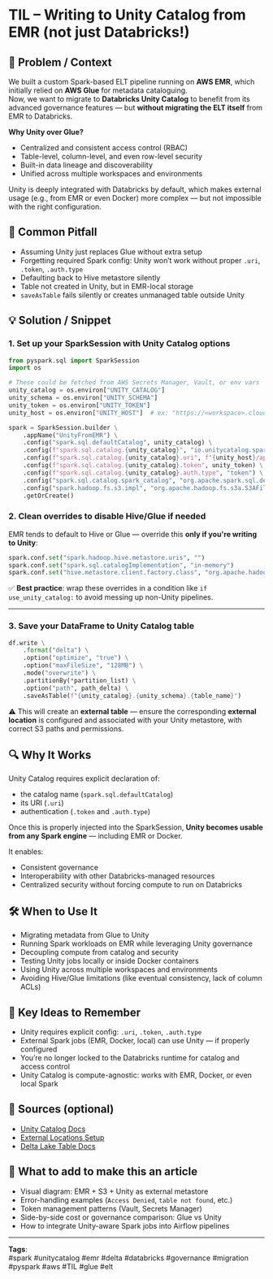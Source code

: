 # TIL – Writing to Unity Catalog from EMR (not just Databricks!)

## 🎯 Problem / Context  
We built a custom Spark-based ELT pipeline running on **AWS EMR**, which initially relied on **AWS Glue** for metadata cataloguing.  
Now, we want to migrate to **Databricks Unity Catalog** to benefit from its advanced governance features — but **without migrating the ELT itself** from EMR to Databricks.

**Why Unity over Glue?**  
- Centralized and consistent access control (RBAC)  
- Table-level, column-level, and even row-level security  
- Built-in data lineage and discoverability  
- Unified across multiple workspaces and environments  

Unity is deeply integrated with Databricks by default, which makes external usage (e.g., from EMR or even Docker) more complex — but not impossible with the right configuration.

## 🐛 Common Pitfall  
- Assuming Unity just replaces Glue without extra setup  
- Forgetting required Spark config: Unity won’t work without proper `.uri`, `.token`, `.auth.type`  
- Defaulting back to Hive metastore silently  
- Table not created in Unity, but in EMR-local storage  
- `saveAsTable` fails silently or creates unmanaged table outside Unity  

## 💡 Solution / Snippet  

### 1. Set up your SparkSession with Unity Catalog options

```python
from pyspark.sql import SparkSession
import os

# These could be fetched from AWS Secrets Manager, Vault, or env vars
unity_catalog = os.environ["UNITY_CATALOG"]
unity_schema = os.environ["UNITY_SCHEMA"]
unity_token = os.environ["UNITY_TOKEN"]
unity_host = os.environ["UNITY_HOST"]  # ex: "https://<workspace>.cloud.databricks.com"

spark = SparkSession.builder \
    .appName("UnityFromEMR") \
    .config("spark.sql.defaultCatalog", unity_catalog) \
    .config(f"spark.sql.catalog.{unity_catalog}", "io.unitycatalog.spark.UCSingleCatalog") \
    .config(f"spark.sql.catalog.{unity_catalog}.uri", f"{unity_host}/api/2.1/unity-catalog") \
    .config(f"spark.sql.catalog.{unity_catalog}.token", unity_token) \
    .config(f"spark.sql.catalog.{unity_catalog}.auth.type", "token") \
    .config("spark.sql.catalog.spark_catalog", "org.apache.spark.sql.delta.catalog.DeltaCatalog") \
    .config("spark.hadoop.fs.s3.impl", "org.apache.hadoop.fs.s3a.S3AFileSystem") \
    .getOrCreate()
```

### 2. Clean overrides to disable Hive/Glue if needed

EMR tends to default to Hive or Glue — override this **only if you're writing to Unity**:

```python
spark.conf.set("spark.hadoop.hive.metastore.uris", "")
spark.conf.set("spark.sql.catalogImplementation", "in-memory")
spark.conf.set("hive.metastore.client.factory.class", "org.apache.hadoop.hive.metastore.HiveMetaStoreClientFactory")
```

✅ **Best practice**: wrap these overrides in a condition like `if use_unity_catalog:` to avoid messing up non-Unity pipelines.

---

### 3. Save your DataFrame to Unity Catalog table

```python
df.write \
    .format("delta") \
    .option("optimize", "true") \
    .option("maxFileSize", "128MB") \
    .mode("overwrite") \
    .partitionBy(*partition_list) \
    .option("path", path_delta) \
    .saveAsTable(f"{unity_catalog}.{unity_schema}.{table_name}")
```

⚠️ This will create an **external table** — ensure the corresponding **external location** is configured and associated with your Unity metastore, with correct S3 paths and permissions.

## 🔍 Why It Works  
Unity Catalog requires explicit declaration of:
- the catalog name (`spark.sql.defaultCatalog`)  
- its URI (`.uri`)  
- authentication (`.token` and `.auth.type`)  

Once this is properly injected into the SparkSession, **Unity becomes usable from any Spark engine** — including EMR or Docker.

It enables:
- Consistent governance  
- Interoperability with other Databricks-managed resources  
- Centralized security without forcing compute to run on Databricks  

## 🛠️ When to Use It  
- Migrating metadata from Glue to Unity  
- Running Spark workloads on EMR while leveraging Unity governance  
- Decoupling compute from catalog and security  
- Testing Unity jobs locally or inside Docker containers  
- Using Unity across multiple workspaces and environments  
- Avoiding Hive/Glue limitations (like eventual consistency, lack of column ACLs)  

## 🧠 Key Ideas to Remember  
- Unity requires explicit config: `.uri`, `.token`, `.auth.type`  
- External Spark jobs (EMR, Docker, local) can use Unity — if properly configured  
- You’re no longer locked to the Databricks runtime for catalog and access control  
- Unity Catalog is compute-agnostic: works with EMR, Docker, or even local Spark  

## 📝 Sources (optional)  
- [Unity Catalog Docs](https://docs.databricks.com/data-governance/unity-catalog/index.html)  
- [External Locations Setup](https://docs.databricks.com/data-governance/unity-catalog/manage-external-locations.html)  
- [Delta Lake Table Docs](https://docs.delta.io/latest/delta-batch.html)  

## 📝 What to add to make this an article  
- Visual diagram: EMR + S3 + Unity as external metastore  
- Error-handling examples (`Access Denied`, `table not found`, etc.)  
- Token management patterns (Vault, Secrets Manager)  
- Side-by-side cost or governance comparison: Glue vs Unity  
- How to integrate Unity-aware Spark jobs into Airflow pipelines  

---

**Tags**:  
#spark #unitycatalog #emr #delta #databricks #governance #migration #pyspark #aws #TIL #glue #elt
